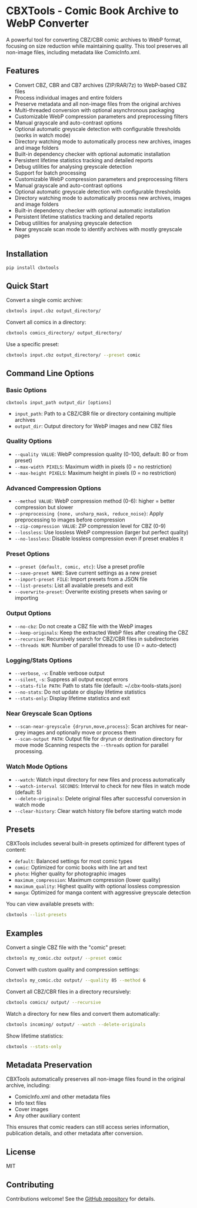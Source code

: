 # CBXTools - Comic Book Archive to WebP Converter

A powerful tool for converting CBZ/CBR comic archives to WebP format, focusing on size reduction while maintaining quality. This tool preserves all non-image files, including metadata like ComicInfo.xml.

## Features

- Convert CBZ, CBR and CB7 archives (ZIP/RAR/7z) to WebP-based CBZ files
- Process individual images and entire folders
- Preserve metadata and all non-image files from the original archives
- Multi-threaded conversion with optional asynchronous packaging
- Customizable WebP compression parameters and preprocessing filters
- Manual grayscale and auto-contrast options
- Optional automatic greyscale detection with configurable thresholds (works in watch mode)
- Directory watching mode to automatically process new archives, images and image folders
- Built-in dependency checker with optional automatic installation
- Persistent lifetime statistics tracking and detailed reports
- Debug utilities for analysing greyscale detection
- Support for batch processing
- Customizable WebP compression parameters and preprocessing filters
- Manual grayscale and auto-contrast options
- Optional automatic greyscale detection with configurable thresholds
- Directory watching mode to automatically process new archives, images and image folders
- Built-in dependency checker with optional automatic installation
- Persistent lifetime statistics tracking and detailed reports
- Debug utilities for analysing greyscale detection
- Near greyscale scan mode to identify archives with mostly greyscale pages


## Installation

```bash
pip install cbxtools
```

## Quick Start

Convert a single comic archive:

```bash
cbxtools input.cbz output_directory/
```

Convert all comics in a directory:

```bash
cbxtools comics_directory/ output_directory/
```

Use a specific preset:

```bash
cbxtools input.cbz output_directory/ --preset comic
```

## Command Line Options

### Basic Options

```
cbxtools input_path output_dir [options]
```

- `input_path`: Path to a CBZ/CBR file or directory containing multiple archives
- `output_dir`: Output directory for WebP images and new CBZ files

### Quality Options

- `--quality VALUE`: WebP compression quality (0-100, default: 80 or from preset)
- `--max-width PIXELS`: Maximum width in pixels (0 = no restriction)
- `--max-height PIXELS`: Maximum height in pixels (0 = no restriction)

### Advanced Compression Options

- `--method VALUE`: WebP compression method (0-6): higher = better compression but slower
- `--preprocessing {none, unsharp_mask, reduce_noise}`: Apply preprocessing to images before compression
- `--zip-compression VALUE`: ZIP compression level for CBZ (0-9)
- `--lossless`: Use lossless WebP compression (larger but perfect quality)
- `--no-lossless`: Disable lossless compression even if preset enables it

### Preset Options

- `--preset {default, comic, etc}`: Use a preset profile
- `--save-preset NAME`: Save current settings as a new preset
- `--import-preset FILE`: Import presets from a JSON file
- `--list-presets`: List all available presets and exit
- `--overwrite-preset`: Overwrite existing presets when saving or importing

### Output Options

- `--no-cbz`: Do not create a CBZ file with the WebP images
- `--keep-originals`: Keep the extracted WebP files after creating the CBZ
- `--recursive`: Recursively search for CBZ/CBR files in subdirectories
- `--threads NUM`: Number of parallel threads to use (0 = auto-detect)

### Logging/Stats Options

- `--verbose`, `-v`: Enable verbose output
- `--silent`, `-s`: Suppress all output except errors
- `--stats-file PATH`: Path to stats file (default: ~/.cbx-tools-stats.json)
- `--no-stats`: Do not update or display lifetime statistics
- `--stats-only`: Display lifetime statistics and exit

### Near Greyscale Scan Options

- `--scan-near-greyscale {dryrun,move,process}`: Scan archives for near-grey images and optionally move or process them
- `--scan-output PATH`: Output file for dryrun or destination directory for move mode
Scanning respects the `--threads` option for parallel processing.

### Watch Mode Options

- `--watch`: Watch input directory for new files and process automatically
- `--watch-interval SECONDS`: Interval to check for new files in watch mode (default: 5)
- `--delete-originals`: Delete original files after successful conversion in watch mode
- `--clear-history`: Clear watch history file before starting watch mode

## Presets

CBXTools includes several built-in presets optimized for different types of content:

- `default`: Balanced settings for most comic types
- `comic`: Optimized for comic books with line art and text
- `photo`: Higher quality for photographic images
- `maximum_compression`: Maximum compression (lower quality)
- `maximum_quality`: Highest quality with optional lossless compression
- `manga`: Optimized for manga content with aggressive greyscale detection

You can view available presets with:

```bash
cbxtools --list-presets
```

## Examples

Convert a single CBZ file with the "comic" preset:

```bash
cbxtools my_comic.cbz output/ --preset comic
```

Convert with custom quality and compression settings:

```bash
cbxtools my_comic.cbz output/ --quality 85 --method 6
```

Convert all CBZ/CBR files in a directory recursively:

```bash
cbxtools comics/ output/ --recursive
```

Watch a directory for new files and convert them automatically:

```bash
cbxtools incoming/ output/ --watch --delete-originals
```

Show lifetime statistics:

```bash
cbxtools --stats-only
```

## Metadata Preservation

CBXTools automatically preserves all non-image files found in the original archive, including:

- ComicInfo.xml and other metadata files
- Info text files
- Cover images
- Any other auxiliary content

This ensures that comic readers can still access series information, publication details, and other metadata after conversion.

## License

MIT

## Contributing

Contributions welcome! See the [GitHub repository](https://github.com/username/cbxtools) for details.